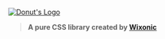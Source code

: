 [![Donut's Logo](https://cdn.jsdelivr.net/gh/Wixonic/File@5/GitHub/Donut's%20Logo.png)](https://github.com/Wixonic/Donut/)

> **A pure CSS library created by [Wixonic](https://github.com/Wixonic/)**
